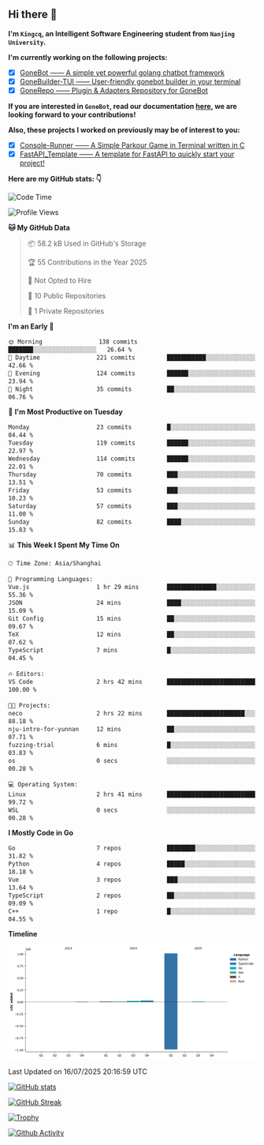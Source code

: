 ## Hi there 👋

**I'm `Kingcq`, an Intelligent Software Engineering student from `Nanjing University`.**

**I'm currently working on the following projects:**

- [x] [GoneBot —— A simple yet powerful golang chatbot framework](https://github.com/gonebot-dev/gonebot)
- [x] [GoneBuilder-TUI —— User-friendly gonebot builder in your terminal](https://github.com/gonebot-dev/gonebuilder-tui)
- [x] [GoneRepo —— Plugin & Adapters Repository for GoneBot](https://github.com/gonebot-dev/gonerepo)

**If you are interested in `GoneBot`, read our documentation [here](https://gonebot-dev.github.io/), we are looking forward to your contributions!**

**Also, these projects I worked on previously may be of interest to you:**

- [x] [Console-Runner —— A Simple Parkour Game in Terminal written in C](https://github.com/Kingcxp/Console-Runners)
- [x] [FastAPI_Template —— A template for FastAPI to quickly start your project!](https://github.com/Kingcxp/FastAPI_Template)

**Here are my GitHub stats: 👇**
<!--START_SECTION:waka-->
![Code Time](http://img.shields.io/badge/Code%20Time-1%2C768%20hrs%2040%20mins-blue)

![Profile Views](http://img.shields.io/badge/Profile%20Views-0-blue)

**🐱 My GitHub Data** 

> 📦 58.2 kB Used in GitHub's Storage 
 > 
> 🏆 55 Contributions in the Year 2025
 > 
> 🚫 Not Opted to Hire
 > 
> 📜 10 Public Repositories 
 > 
> 🔑 1 Private Repositories 
 > 
**I'm an Early 🐤** 

```text
🌞 Morning                138 commits         ███████░░░░░░░░░░░░░░░░░░   26.64 % 
🌆 Daytime                221 commits         ███████████░░░░░░░░░░░░░░   42.66 % 
🌃 Evening                124 commits         ██████░░░░░░░░░░░░░░░░░░░   23.94 % 
🌙 Night                  35 commits          ██░░░░░░░░░░░░░░░░░░░░░░░   06.76 % 
```
📅 **I'm Most Productive on Tuesday** 

```text
Monday                   23 commits          █░░░░░░░░░░░░░░░░░░░░░░░░   04.44 % 
Tuesday                  119 commits         ██████░░░░░░░░░░░░░░░░░░░   22.97 % 
Wednesday                114 commits         ██████░░░░░░░░░░░░░░░░░░░   22.01 % 
Thursday                 70 commits          ███░░░░░░░░░░░░░░░░░░░░░░   13.51 % 
Friday                   53 commits          ███░░░░░░░░░░░░░░░░░░░░░░   10.23 % 
Saturday                 57 commits          ███░░░░░░░░░░░░░░░░░░░░░░   11.00 % 
Sunday                   82 commits          ████░░░░░░░░░░░░░░░░░░░░░   15.83 % 
```


📊 **This Week I Spent My Time On** 

```text
🕑︎ Time Zone: Asia/Shanghai

💬 Programming Languages: 
Vue.js                   1 hr 29 mins        ██████████████░░░░░░░░░░░   55.36 % 
JSON                     24 mins             ████░░░░░░░░░░░░░░░░░░░░░   15.09 % 
Git Config               15 mins             ██░░░░░░░░░░░░░░░░░░░░░░░   09.67 % 
TeX                      12 mins             ██░░░░░░░░░░░░░░░░░░░░░░░   07.62 % 
TypeScript               7 mins              █░░░░░░░░░░░░░░░░░░░░░░░░   04.45 % 

🔥 Editors: 
VS Code                  2 hrs 42 mins       █████████████████████████   100.00 % 

🐱‍💻 Projects: 
neco                     2 hrs 22 mins       ██████████████████████░░░   88.18 % 
nju-intro-for-yunnan     12 mins             ██░░░░░░░░░░░░░░░░░░░░░░░   07.71 % 
fuzzing-trial            6 mins              █░░░░░░░░░░░░░░░░░░░░░░░░   03.83 % 
os                       0 secs              ░░░░░░░░░░░░░░░░░░░░░░░░░   00.28 % 

💻 Operating System: 
Linux                    2 hrs 41 mins       █████████████████████████   99.72 % 
WSL                      0 secs              ░░░░░░░░░░░░░░░░░░░░░░░░░   00.28 % 
```

**I Mostly Code in Go** 

```text
Go                       7 repos             ████████░░░░░░░░░░░░░░░░░   31.82 % 
Python                   4 repos             █████░░░░░░░░░░░░░░░░░░░░   18.18 % 
Vue                      3 repos             ███░░░░░░░░░░░░░░░░░░░░░░   13.64 % 
TypeScript               2 repos             ██░░░░░░░░░░░░░░░░░░░░░░░   09.09 % 
C++                      1 repo              █░░░░░░░░░░░░░░░░░░░░░░░░   04.55 % 
```



**Timeline**

![Lines of Code chart](https://raw.githubusercontent.com/Kingcxp/Kingcxp/main/assets/bar_graph.png)


 Last Updated on 16/07/2025 20:16:59 UTC
<!--END_SECTION:waka-->

[![GitHub stats](https://github-readme-stats.vercel.app/api?username=Kingcxp&show_icons=true&count_private=true&theme=aura&hide_border=true&icon_color=FF4500&text_color=76EE00)](https://github.com/anuraghazra/github-readme-stats)    

[![GitHub Streak](https://github-readme-streak-stats.herokuapp.com/?user=Kingcxp&hide_border=true&theme=catppuccin-macchiato)](https://git.io/streak-stats)

[![Trophy](https://github-profile-trophy.vercel.app/?username=Kingcxp&theme=dracula)](https://github.com/ryo-ma/github-profile-trophy)

[![Github Activity](https://github-readme-activity-graph.vercel.app/graph?username=Kingcxp&theme=tokyo-night&hide_border=true)](https://github.com/ashutosh00710/github-readme-activity-graph)